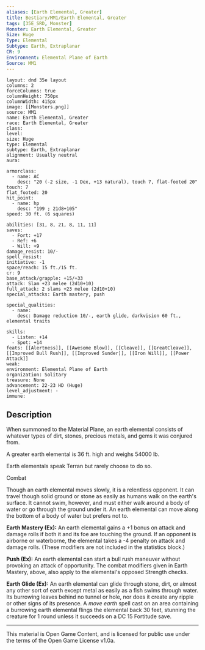 ```yaml
---
aliases: [Earth Elemental, Greater]
title: Bestiary/MM1/Earth Elemental, Greater
tags: [35E_SRD, Monster]
Monster: Earth Elemental, Greater
Size: Huge
Type: Elemental
Subtype: Earth, Extraplanar
CR: 9
Environnent: Elemental Plane of Earth
Source: MM1
---
```


```statblock
layout: dnd 35e layout
columns: 2
forceColumns: true
columnHeight: 750px
columnWidth: 415px
image: [[Monsters.png]]
source: MM1
name: Earth Elemental, Greater
race: Earth Elemental, Greater
class: 
level: 
size: Huge
type: Elemental
subtype: Earth, Extraplanar
alignment: Usually neutral
aura: 

armorclass:
  - name: AC
    desc: "20 (-2 size, -1 Dex, +13 natural), touch 7, flat-footed 20"
touch: 7
flat_footed: 20
hit_point:
  - name: hp
    desc: "199 ; 21d8+105"
speed: 30 ft. (6 squares)

abilities: [31, 8, 21, 8, 11, 11]
saves:
  - Fort: +17
  - Ref: +6
  - Will: +9
damage_resist: 10/-
spell_resist: 
initiative: -1
space/reach: 15 ft./15 ft.
cr: 9
base_attack/grapple: +15/+33
attack: Slam +23 melee (2d10+10)
full_attack: 2 slams +23 melee (2d10+10)
special_attacks: Earth mastery, push

special_qualities:
  - name: 
    desc: Damage reduction 10/-, earth glide, darkvision 60 ft., elemental traits

skills:
  - Listen: +14
  - Spot: +14
feats: [[Alertness]], [[Awesome Blow]], [[Cleave]], [[GreatCleave]], [[Improved Bull Rush]], [[Improved Sunder]], [[Iron Will]], [[Power Attack]]
weak: 
environment: Elemental Plane of Earth
organization: Solitary
treasure: None
advancement: 22-23 HD (Huge)
level_adjustment: -
immune: 
```

## Description

<p>When summoned to the Material Plane, an earth elemental consists of whatever types of dirt, stones, precious metals, and gems it was conjured from.</p>
<p>A greater earth elemental is 36 ft. high and weighs 54000 lb.</p>
<p>Earth elementals speak Terran but rarely choose to do so.</p>
<p>Combat</p>
<p>Though an earth elemental moves slowly, it is a relentless opponent. It can travel though solid ground or stone as easily as humans walk on the earth's surface. It cannot swim, however, and must either walk around a body of water or go through the ground under it. An earth elemental can move along the bottom of a body of water but prefers not to.</p>
<p>
            <b>Earth Mastery (Ex):</b> An earth elemental gains a +1 bonus on attack and damage rolls if both it and its foe are touching the ground. If an opponent is airborne or waterborne, the elemental takes a -4 penalty on attack and damage rolls. (These modifiers are not included in the statistics block.)</p>
<p>
            <b>Push (Ex):</b> An earth elemental can start a bull rush maneuver without provoking an attack of opportunity. The combat modifiers given in Earth Mastery, above, also apply to the elemental's opposed Strength checks.</p>
<p>
            <b>Earth Glide (Ex):</b> An earth elemental can glide through stone, dirt, or almost any other sort of earth except metal as easily as a fish swims through water. Its burrowing leaves behind no tunnel or hole, nor does it create any ripple or other signs of its presence. A <i>move earth</i> spell cast on an area containing a burrowing earth elemental flings the elemental back 30 feet, stunning the creature for 1 round unless it succeeds on a DC 15 Fortitude save.</p>

---

This material is Open Game Content, and is licensed for public use under
the terms of the Open Game License v1.0a.
